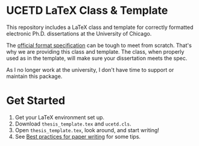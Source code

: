UCETD LaTeX Class & Template
============================

This repository includes a LaTeX class and template for
correctly formatted electronic Ph.D. dissertations at the University of Chicago.

The [official format specification][spec] can be tough to meet from scratch.
That's why we are providing this class and template. The class, when properly
used as in the template, will make sure your dissertation meets the spec.

As I no longer work at the university, I don't have time to support or maintain
this package.

[spec]: https://www.lib.uchicago.edu/documents/447/booklet2011.pdf "University-Wide Requirements for the Ph.D. Dissertation"

Get Started
===========

1. Get your LaTeX environment set up.
2. Download `thesis_template.tex` and `ucetd.cls`.
3. Open `thesis_template.tex`, look around, and start writing!
4. See [Best practices for paper writing](http://discuss.cs.uchicago.edu/writing) for some tips.
